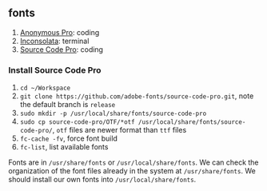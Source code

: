 ## fonts

1. [Anonymous Pro](https://packages.debian.org/buster/fonts/ttf-anonymous-pro): coding
2. [Inconsolata](https://packages.debian.org/buster/fonts-inconsolata): terminal
3. [Source Code Pro](https://github.com/adobe-fonts/source-code-pro): coding

### Install Source Code Pro

1. `cd ~/Workspace`
2. `git clone https://github.com/adobe-fonts/source-code-pro.git`, note the default branch is `release`
3. `sudo mkdir -p /usr/local/share/fonts/source-code-pro`
4. `sudo cp source-code-pro/OTF/*otf /usr/local/share/fonts/source-code-pro/`, `otf` files are newer format than `ttf` files
5. `fc-cache -fv`, force font build
6. `fc-list`, list available fonts

Fonts are in `/usr/share/fonts` or `/usr/local/share/fonts`. We can check the organization of the font files already in the system at `/usr/share/fonts`. We should install our own fonts into `/usr/local/share/fonts`.
